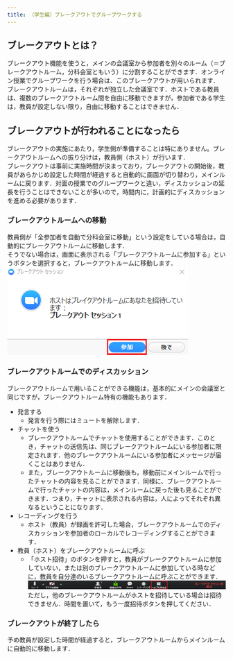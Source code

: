 ```yaml
---
title: （学生編）ブレークアウトでグループワークする
---
```


## ブレークアウトとは？
ブレークアウト機能を使うと，メインの会議室から参加者を別々のルーム（＝ブレークアウトルーム，分科会室ともいう）に分割することができます．オンライン授業でグループワークを行う場合は、このブレークアウトが用いられます．<br>
ブレークアウトルームは，それぞれが独立した会議室です．ホストである教員は、複数のブレークアウトルーム間を自由に移動できますが，参加者である学生は，教員が設定しない限り，自由に移動することはできません．

## ブレークアウトが行われることになったら
ブレークアウトの実施にあたり，学生側が準備することは特にありません。ブレークアウトルームへの振り分けは，教員側（ホスト）が行います．<br>
ブレークアウトは事前に実施時間が決まっており，ブレークアウトの開始後，教員があらかじめ設定した時間が経過すると自動的に画面が切り替わり，メインルームに戻ります．対面の授業でのグループワークと違い，ディスカッションの延長を行うことはできないことが多いので，時間内に，計画的にディスカッションを進める必要があります．


### ブレークアウトルームへの移動
教員側が「全参加者を自動で分科会室に移動」という設定をしている場合は，自動的にブレークアウトルームに移動します．<br>
そうでない場合は，画面に表示される「ブレークアウトルームに参加する」というボタンを選択すると，ブレークアウトルームに移動します． <br>
![ブレークアウトルームへの移動](img/breakout_student_2.png)

### ブレークアウトルームでのディスカッション
ブレークアウトルームで用いることができる機能は，基本的にメインの会議室と同じですが，ブレークアウトルーム特有の機能もあります．
 + 発言する
    * 発言を行う際にはミュートを解除します．
 + チャットを使う
    * ブレークアウトルームでチャットを使用することができます．このとき，チャットの送信先は、同じブレークアウトルームにいる参加者に限定されます．他のブレークアウトルームにいる参加者にメッセージが届くことはありません．
    * また，ブレークアウトルームに移動後も，移動前にメインルームで行ったチャットの内容を見ることができます．同様に、ブレークアウトルームで行ったチャットの内容は，メインルームに戻った後も見ることができます．つまり，チャットに表示される内容は，人によってそれぞれ異なるということになります．
 + レコーディングを行う
    * ホスト（教員）が録画を許可した場合，ブレークアウトルームでのディスカッションを参加者のローカルでレコーディングすることができます．
 + 教員（ホスト）をブレークアウトルームに呼ぶ
   * 「ホスト招待」のボタンを押すと，教員がブレークアウトルームに参加していない，または別のブレークアウトルームに参加している時などに，教員を自分達のいるブレークアウトルームに呼ぶことができます． <br>
   ![教員（ホスト）をブレークアウトルームに呼ぶ](img/breakout_student_1.png)<br>
   ただし，他のブレークアウトルームがホストを招待している場合は招待できません．時間を置いて，もう一度招待ボタンを押してください．

### ブレークアウトが終了したら
予め教員が設定した時間が経過すると，ブレークアウトルームからメインルームに自動的に移動します．
